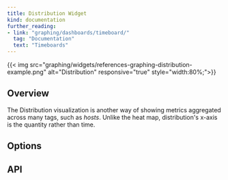 ```yaml
---
title: Distribution Widget
kind: documentation
further_reading:
- link: "graphing/dashboards/timeboard/"
  tag: "Documentation"
  text: "Timeboards"
---
```


{{< img src="graphing/widgets/references-graphing-distribution-example.png" alt="Distribution" responsive="true" style="width:80%;">}}

## Overview

The Distribution visualization is another way of showing metrics aggregated across many tags, such as *hosts*. Unlike the heat map, distribution's x-axis is the quantity rather than time.

## Options

## API